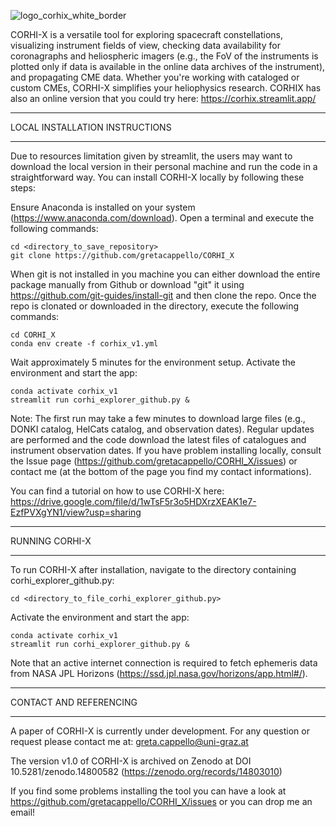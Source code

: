 ![logo_corhix_white_border](https://github.com/user-attachments/assets/8f4efd41-14b9-4bf7-8c9c-5df17403aa5a)

CORHI-X is a versatile tool for exploring spacecraft constellations, visualizing instrument fields of view, checking data availability for coronagraphs and heliospheric imagers (e.g., the FoV of the instruments is plotted only if data is available in the online data archives of the instrument), and propagating CME data. Whether you're working with cataloged or custom CMEs, CORHI-X simplifies your heliophysics research. CORHIX has also an online version that you could try here: https://corhix.streamlit.app/

______________________________________________________________
LOCAL INSTALLATION INSTRUCTIONS
______________________________________________________________
Due to resources limitation given by streamlit, the users may want to download the local version in their personal machine and run the code in a straightforward way.
You can install CORHI-X locally by following these steps:

Ensure Anaconda is installed on your system (https://www.anaconda.com/download).
Open a terminal and execute the following commands:

    cd <directory_to_save_repository>
    git clone https://github.com/gretacappello/CORHI_X  
When git is not installed in you machine you can either download the entire package manually from Github or download "git" it using https://github.com/git-guides/install-git and then clone the repo. Once the repo is clonated or downloaded in the directory, execute the following commands:

    cd CORHI_X
    conda env create -f corhix_v1.yml

Wait approximately 5 minutes for the environment setup.
Activate the environment and start the app:

    conda activate corhix_v1
    streamlit run corhi_explorer_github.py &

Note: The first run may take a few minutes to download large files (e.g., DONKI catalog, HelCats catalog, and observation dates). Regular updates are performed and the code download the latest files of catalogues and instrument observation dates. If you have problem installing locally, consult the Issue page (https://github.com/gretacappello/CORHI_X/issues) or contact me (at the bottom of the page you find my contact informations).

You can find a tutorial on how to use CORHI-X here: https://drive.google.com/file/d/1wTsF5r3o5HDXrzXEAK1e7-EzfPVXgYN1/view?usp=sharing
______________________________________________________________
RUNNING CORHI-X
______________________________________________________________
To run CORHI-X after installation, navigate to the directory containing corhi_explorer_github.py: 
        
    cd <directory_to_file_corhi_explorer_github.py>
    
Activate the environment and start the app: 

    conda activate corhix_v1 
    streamlit run corhi_explorer_github.py &
    
Note that an active internet connection is required to fetch ephemeris data from NASA JPL Horizons (https://ssd.jpl.nasa.gov/horizons/app.html#/).
______________________________________________________________
CONTACT AND REFERENCING
______________________________________________________________
A paper of CORHI-X is currently under development.
For any question or request please contact me at: greta.cappello@uni-graz.at 

The version v1.0 of CORHI-X is archived on Zenodo at DOI 10.5281/zenodo.14800582 (https://zenodo.org/records/14803010)

If you find some problems installing the tool you can have a look at https://github.com/gretacappello/CORHI_X/issues or you can drop me an email!
